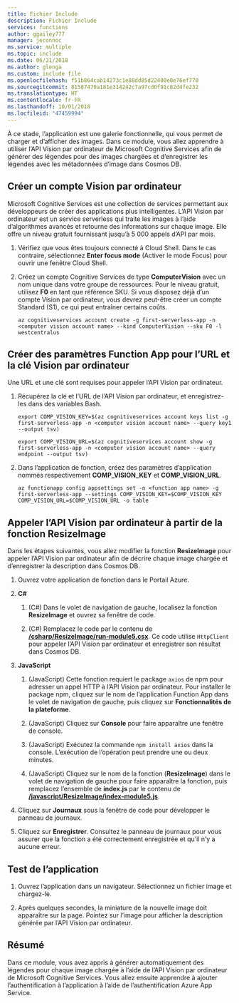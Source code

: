 ```yaml
---
title: Fichier Include
description: Fichier Include
services: functions
author: ggailey777
manager: jeconnoc
ms.service: multiple
ms.topic: include
ms.date: 06/21/2018
ms.author: glenga
ms.custom: include file
ms.openlocfilehash: f51b864cab14273c1e88dd85d22400e0e76ef770
ms.sourcegitcommit: 81587470a181e314242c7a97cd0f91c82d4fe232
ms.translationtype: HT
ms.contentlocale: fr-FR
ms.lasthandoff: 10/01/2018
ms.locfileid: "47459994"
---
```

À ce stade, l’application est une galerie fonctionnelle, qui vous permet de charger et d’afficher des images. Dans ce module, vous allez apprendre à utiliser l’API Vision par ordinateur de Microsoft Cognitive Services afin de générer des légendes pour des images chargées et d’enregistrer les légendes avec les métadonnées d’image dans Cosmos DB.

## <a name="create-a-computer-vision-account"></a>Créer un compte Vision par ordinateur

Microsoft Cognitive Services est une collection de services permettant aux développeurs de créer des applications plus intelligentes. L’API Vision par ordinateur est un service serverless qui traite les images à l’aide d’algorithmes avancés et retourne des informations sur chaque image. Elle offre un niveau gratuit fournissant jusqu’à 5 000 appels d’API par mois.

1. Vérifiez que vous êtes toujours connecté à Cloud Shell. Dans le cas contraire, sélectionnez **Enter focus mode** (Activer le mode Focus) pour ouvrir une fenêtre Cloud Shell. 

1. Créez un compte Cognitive Services de type **ComputerVision** avec un nom unique dans votre groupe de ressources. Pour le niveau gratuit, utilisez **F0** en tant que référence SKU. Si vous disposez déjà d’un compte Vision par ordinateur, vous devrez peut-être créer un compte Standard (S1), ce qui peut entraîner certains coûts.

    ```azurecli
    az cognitiveservices account create -g first-serverless-app -n <computer vision account name> --kind ComputerVision --sku F0 -l westcentralus
    ```


## <a name="create-function-app-settings-for-computer-vision-url-and-key"></a>Créer des paramètres Function App pour l’URL et la clé Vision par ordinateur

Une URL et une clé sont requises pour appeler l’API Vision par ordinateur.

1. Récupérez la clé et l’URL de l’API Vision par ordinateur, et enregistrez-les dans des variables Bash.

    ```azurecli
    export COMP_VISION_KEY=$(az cognitiveservices account keys list -g first-serverless-app -n <computer vision account name> --query key1 --output tsv)
    ```
    ```azurecli
    export COMP_VISION_URL=$(az cognitiveservices account show -g first-serverless-app -n <computer vision account name> --query endpoint --output tsv)
    ```

1. Dans l’application de fonction, créez des paramètres d’application nommés respectivement **COMP_VISION_KEY** et **COMP_VISION_URL**.

    ```azurecli
    az functionapp config appsettings set -n <function app name> -g first-serverless-app --settings COMP_VISION_KEY=$COMP_VISION_KEY COMP_VISION_URL=$COMP_VISION_URL -o table
    ```


## <a name="call-computer-vision-api-from-resizeimage-function"></a>Appeler l’API Vision par ordinateur à partir de la fonction ResizeImage

Dans les étapes suivantes, vous allez modifier la fonction **ResizeImage** pour appeler l’API Vision par ordinateur afin de décrire chaque image chargée et d’enregistrer la description dans Cosmos DB.

1. Ouvrez votre application de fonction dans le Portail Azure.

1. **C#**

    1. (C#) Dans le volet de navigation de gauche, localisez la fonction **ResizeImage** et ouvrez sa fenêtre de code.

    1. (C#) Remplacez le code par le contenu de [**/csharp/ResizeImage/run-module5.csx**](https://raw.githubusercontent.com/Azure-Samples/functions-first-serverless-web-application/master/csharp/ResizeImage/run-module5.csx). Ce code utilise `HttpClient` pour appeler l’API Vision par ordinateur et enregistrer son résultat dans Cosmos DB.

1. **JavaScript**

    1. (JavaScript) Cette fonction requiert le package `axios` de npm pour adresser un appel HTTP à l’API Vision par ordinateur. Pour installer le package npm, cliquez sur le nom de l’application Function App dans le volet de navigation de gauche, puis cliquez sur **Fonctionnalités de la plateforme**.

    1. (JavaScript) Cliquez sur **Console** pour faire apparaître une fenêtre de console.

    1. (JavaScript) Exécutez la commande `npm install axios` dans la console. L’exécution de l’opération peut prendre une ou deux minutes.

    1. (JavaScript) Cliquez sur le nom de la fonction (**ResizeImage**) dans le volet de navigation de gauche pour faire apparaître la fonction, puis remplacez l’ensemble de **index.js** par le contenu de [**/javascript/ResizeImage/index-module5.js**](https://raw.githubusercontent.com/Azure-Samples/functions-first-serverless-web-application/master/javascript/ResizeImage/index-module5.js).

1. Cliquez sur **Journaux** sous la fenêtre de code pour développer le panneau de journaux.

1. Cliquez sur **Enregistrer**. Consultez le panneau de journaux pour vous assurer que la fonction a été correctement enregistrée et qu’il n’y a aucune erreur.


## <a name="test-the-application"></a>Test de l’application

1. Ouvrez l’application dans un navigateur. Sélectionnez un fichier image et chargez-le.

1. Après quelques secondes, la miniature de la nouvelle image doit apparaître sur la page. Pointez sur l’image pour afficher la description générée par l’API Vision par ordinateur.


## <a name="summary"></a>Résumé

Dans ce module, vous avez appris à générer automatiquement des légendes pour chaque image chargée à l’aide de l’API Vision par ordinateur de Microsoft Cognitive Services. Vous allez ensuite apprendre à ajouter l’authentification à l’application à l’aide de l’authentification Azure App Service.
